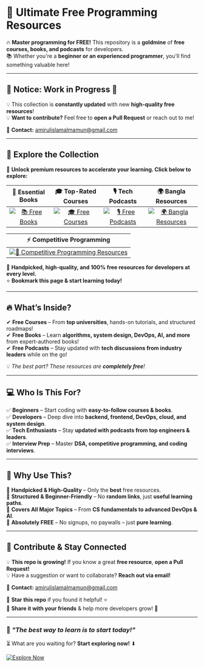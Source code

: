 # 🚀 Ultimate Free Programming Resources  

🔥 **Master programming for FREE!** This repository is a **goldmine** of **free courses, books, and podcasts** for developers.  
📚 Whether you're a **beginner or an experienced programmer**, you'll find something valuable here!  

---

## 📢 **Notice: Work in Progress** 🚧  

💡 This collection is **constantly updated** with new **high-quality free resources**!  
💡 **Want to contribute?** Feel free to **open a Pull Request** or reach out to me!  

📩 **Contact:** [amirulislamalmamun@gmail.com](mailto:amirulislamalmamun@gmail.com)  

---

## 📂 Explore the Collection  

🚀 **Unlock premium resources to accelerate your learning. Click below to explore:**  

| 📖 **Essential Books** | 🎓 **Top-Rated Courses** | 🎙 **Tech Podcasts** | 🌍 **Bangla Resources** |
|:---------------------:|:----------------------:|:------------------:|:-------------------:|
| [![📚 Free Books](https://img.shields.io/badge/-Explore_Books-0073e6?style=for-the-badge&logo=book&logoColor=white)](free-books.md) | [![🎓 Free Courses](https://img.shields.io/badge/-Explore_Courses-008000?style=for-the-badge&logo=edx&logoColor=white)](free-courses.md) | [![🎙 Free Podcasts](https://img.shields.io/badge/-Explore_Podcasts-FF5733?style=for-the-badge&logo=audible&logoColor=white)](free-podcasts.md) | [![🌍 Bangla Resources](https://img.shields.io/badge/-Bangla_Resources-DAA520?style=for-the-badge&logo=leanpub&logoColor=white)](bangla-resources/free-bangla-resources.md) |

| ⚡ **Competitive Programming** | 
|:-----------------------------:|
| [![🚀 Competitive Programming Resources](https://img.shields.io/badge/-Competitive_Programming_Resources-DC143C?style=for-the-badge&logo=codeforces&logoColor=white)](https://github.com/shiningflash/Competitive-Programming-Resources) |

📌 **Handpicked, high-quality, and 100% free resources for developers at every level.**  
⭐ **Bookmark this page & start learning today!**  

---

## 🔥 What’s Inside?

✔ **Free Courses** – From **top universities**, hands-on tutorials, and structured roadmaps!  
✔ **Free Books** – Learn **algorithms, system design, DevOps, AI, and more** from expert-authored books!  
✔ **Free Podcasts** – Stay updated with **tech discussions from industry leaders** while on the go!  

💡 _The best part? These resources are **completely free**!_  

---

## 💻 Who Is This For?

✅ **Beginners** – Start coding with **easy-to-follow courses & books**.  
✅ **Developers** – Deep dive into **backend, frontend, DevOps, cloud, and system design**.  
✅ **Tech Enthusiasts** – Stay **updated with podcasts from top engineers & leaders**.  
✅ **Interview Prep** – Master **DSA, competitive programming, and coding interviews**.

---

## 📢 Why Use This?

🔹 **Handpicked & High-Quality** – Only the **best** free resources.  
🔹 **Structured & Beginner-Friendly** – No **random links**, just **useful learning paths**.  
🔹 **Covers All Major Topics** – From **CS fundamentals to advanced DevOps & AI**.  
🔹 **Absolutely FREE** – No signups, no paywalls – just **pure learning**.

---

## 🤝 Contribute & Stay Connected  
💡 **This repo is growing!** If you know a great **free resource**, **open a Pull Request!**  
💡 Have a suggestion or want to collaborate? **Reach out via email!**  

📩 **Contact:** [amirulislamalmamun@gmail.com](mailto:amirulislamalmamun@gmail.com)  

📌 **Star this repo** if you found it helpful! ⭐  
💬 **Share it with your friends** & help more developers grow! 🚀  

---

### 📌 *"The best way to learn is to start today!"*  
⏳ What are you waiting for? **Start exploring now!** ⬇  

[![Explore Now](https://img.shields.io/badge/-Explore_Now-ff9800?style=for-the-badge&logo=github)](free-courses.md)  
